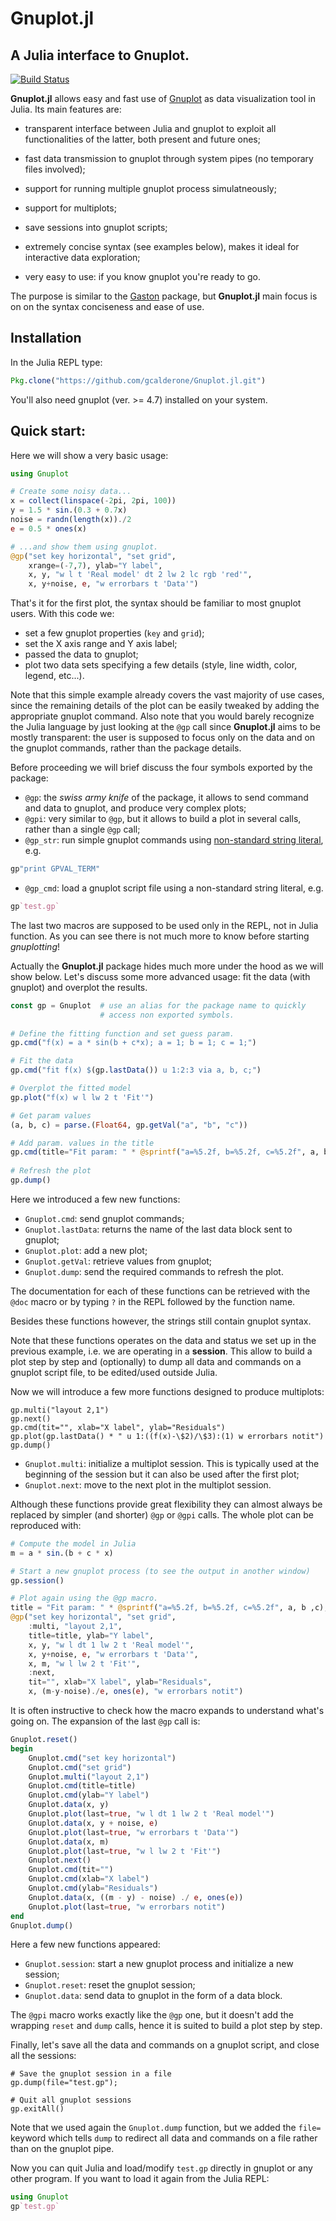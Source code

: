 # Gnuplot.jl
## A Julia interface to Gnuplot.

[![Build Status](https://travis-ci.org/gcalderone/Gnuplot.jl.svg?branch=master)](https://travis-ci.org/gcalderone/Gnuplot.jl)

**Gnuplot.jl** allows easy and fast use
of [Gnuplot](http://gnuplot.info/) as data visualization tool in
Julia.  Its main features are:

- transparent interface between Julia and gnuplot to exploit all
  functionalities of the latter, both present and future ones;
  
- fast data transmission to gnuplot through system pipes (no temporary
  files involved);
  
- support for running multiple gnuplot process simulatneously;

- support for multiplots;

- save sessions into gnuplot scripts;

- extremely concise syntax (see examples below), makes it ideal for
  interactive data exploration;

- very easy to use: if you know gnuplot you're ready to go.


The purpose is similar to
the [Gaston](https://github.com/mbaz/Gaston.jl) package, but
**Gnuplot.jl** main focus is on on the syntax conciseness and ease of
use.


## Installation
In the Julia REPL type:

``` julia
Pkg.clone("https://github.com/gcalderone/Gnuplot.jl.git")
```

You'll also need gnuplot (ver. >= 4.7) installed on your system.


## Quick start:
Here we will show a very basic usage:

``` Julia
using Gnuplot

# Create some noisy data...
x = collect(linspace(-2pi, 2pi, 100))
y = 1.5 * sin.(0.3 + 0.7x) 
noise = randn(length(x))./2
e = 0.5 * ones(x)

# ...and show them using gnuplot.
@gp("set key horizontal", "set grid",
    xrange=(-7,7), ylab="Y label",
    x, y, "w l t 'Real model' dt 2 lw 2 lc rgb 'red'",
    x, y+noise, e, "w errorbars t 'Data'")
```
That's it for the first plot, the syntax should be familiar to most
gnuplot users.  With this code we:
- set a few gnuplot properties (`key` and `grid`);
- set the X axis range and Y axis label;
- passed the data to gnuplot;
- plot two data sets specifying a few details (style, line
  width, color, legend, etc...).

Note that this simple example already covers the vast majority of use
cases, since the remaining details of the plot can be easily tweaked
by adding the appropriate gnuplot command.  Also note that you would
barely recognize the Julia language by just looking at the `@gp` call
since **Gnuplot.jl** aims to be mostly transparent: the user is
supposed to focus only on the data and on the gnuplot commands, rather
than the package details.

Before proceeding we will brief discuss the four symbols exported
by the package:
- `@gp`: the *swiss army knife* of the package, it allows to send
  command and data to gnuplot, and produce very complex plots;
- `@gpi`: very similar to `@gp`, but it allows to build a plot in
  several calls, rather than a single `@gp` call;
- `@gp_str`: run simple gnuplot commands
  using
  [non-standard string literal](https://docs.julialang.org/en/stable/manual/strings/#non-standard-string-literals-1),
  e.g.
``` Julia
gp"print GPVAL_TERM"
```
- `@gp_cmd`: load a gnuplot script file using a non-standard string literal, e.g.
``` Julia
gp`test.gp`
```

The last two macros are supposed to be used only in the REPL, not in
Julia function.  As you can see there is not much more to know before
starting *gnuplotting*!

Actually the **Gnuplot.jl** package hides much more under the hood as
we will show below.  Let's discuss some more advanced usage: fit the
data (with gnuplot) and overplot the results.
``` Julia
const gp = Gnuplot  # use an alias for the package name to quickly
                    # access non exported symbols.
                    
# Define the fitting function and set guess param.
gp.cmd("f(x) = a * sin(b + c*x); a = 1; b = 1; c = 1;")

# Fit the data
gp.cmd("fit f(x) $(gp.lastData()) u 1:2:3 via a, b, c;")

# Overplot the fitted model
gp.plot("f(x) w l lw 2 t 'Fit'")

# Get param values
(a, b, c) = parse.(Float64, gp.getVal("a", "b", "c"))

# Add param. values in the title
gp.cmd(title="Fit param: " * @sprintf("a=%5.2f, b=%5.2f, c=%5.2f", a, b ,c))
       
# Refresh the plot
gp.dump()
```
Here we introduced a few new functions:
- `Gnuplot.cmd`: send gnuplot commands;
- `Gnuplot.lastData`: returns the name of the last data block
  sent to gnuplot;
- `Gnuplot.plot`: add a new plot;
- `Gnuplot.getVal`: retrieve values from gnuplot;
- `Gnuplot.dump`: send the required commands to refresh the plot.

The documentation for each of these functions can be retrieved with
the `@doc` macro or by typing `?` in the REPL followed by the function
name.

Besides these functions however, the strings still contain gnuplot
syntax.

Note that these functions operates on the data and status we set up in
the previous example, i.e. we are operating in a **session**.  This
allow to build a plot step by step and (optionally) to dump all data
and commands on a gnuplot script file, to be edited/used outside
Julia.


Now we will introduce a few more functions designed to produce
multiplots:
```
gp.multi("layout 2,1")
gp.next() 
gp.cmd(tit="", xlab="X label", ylab="Residuals")
gp.plot(gp.lastData() * " u 1:((f(x)-\$2)/\$3):(1) w errorbars notit")
gp.dump()
```
- `Gnuplot.multi`: initialize a multiplot session.  This is typically
  used at the beginning of the session but it can also be used after
  the first plot;
- `Gnuplot.next`: move to the next plot in the multiplot session.
  
Although these functions provide great flexibility they can almost
always be replaced by simpler (and shorter) `@gp` or `@gpi` calls.
The whole plot can be reproduced with:

``` Julia
# Compute the model in Julia
m = a * sin.(b + c * x)

# Start a new gnuplot process (to see the output in another window)
gp.session()

# Plot again using the @gp macro.
title = "Fit param: " * @sprintf("a=%5.2f, b=%5.2f, c=%5.2f", a, b ,c),
@gp("set key horizontal", "set grid",
    :multi, "layout 2,1",
    title=title, ylab="Y label",
    x, y, "w l dt 1 lw 2 t 'Real model'",
    x, y+noise, e, "w errorbars t 'Data'",
    x, m, "w l lw 2 t 'Fit'",
    :next,
    tit="", xlab="X label", ylab="Residuals",
    x, (m-y-noise)./e, ones(e), "w errorbars notit")
```
It is often instructive to check how the macro expands to understand
what's going on.  The expansion of the last `@gp` call is:
``` Julia
Gnuplot.reset()
begin 
    Gnuplot.cmd("set key horizontal")
    Gnuplot.cmd("set grid")
    Gnuplot.multi("layout 2,1")
    Gnuplot.cmd(title=title)
    Gnuplot.cmd(ylab="Y label")
    Gnuplot.data(x, y)
    Gnuplot.plot(last=true, "w l dt 1 lw 2 t 'Real model'")
    Gnuplot.data(x, y + noise, e)
    Gnuplot.plot(last=true, "w errorbars t 'Data'")
    Gnuplot.data(x, m)
    Gnuplot.plot(last=true, "w l lw 2 t 'Fit'")
    Gnuplot.next()
    Gnuplot.cmd(tit="")
    Gnuplot.cmd(xlab="X label")
    Gnuplot.cmd(ylab="Residuals")
    Gnuplot.data(x, ((m - y) - noise) ./ e, ones(e))
    Gnuplot.plot(last=true, "w errorbars notit")
end
Gnuplot.dump()
```
Here a few new functions appeared:
- `Gnuplot.session`: start a new gnuplot process and initialize a new session;
- `Gnuplot.reset`: reset the gnuplot session;
- `Gnuplot.data`: send data to gnuplot in the form of a data block.

The `@gpi` macro works exactly like the `@gp` one, but it doesn't add
the wrapping `reset` and `dump` calls, hence it is suited to build a
plot step by step.


Finally, let's save all the data and commands on a gnuplot script, and
close all the sessions:
```
# Save the gnuplot session in a file
gp.dump(file="test.gp");

# Quit all gnuplot sessions
gp.exitAll()
```
Note that we used again the `Gnuplot.dump` function, but we added the
`file=` keyword which tells `dump` to redirect all data and commands
on a file rather than on the gnuplot pipe.

Now you can quit Julia and load/modify `test.gp` directly in gnuplot or
any other program.  If you want to load it again from the Julia REPL:

``` Julia
using Gnuplot
gp`test.gp`
```
